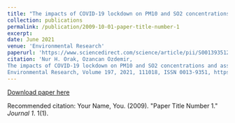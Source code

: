 ```yaml
---
title: "The impacts of COVID-19 lockdown on PM10 and SO2 concentrations and association with human mobility across Turkey"
collection: publications
permalink: /publication/2009-10-01-paper-title-number-1
excerpt: 
date: June 2021
venue: 'Environmental Research'
paperurl: 'https://www.sciencedirect.com/science/article/pii/S0013935121003121?via%3Dihub'
citation: 'Nur H. Orak, Ozancan Ozdemir,
The impacts of COVID-19 lockdown on PM10 and SO2 concentrations and association with human mobility across Turkey,
Environmental Research, Volume 197, 2021, 111018, ISSN 0013-9351, https://doi.org/10.1016/j.envres.2021.111018.'
---
```


[Download paper here](https://www.sciencedirect.com/science/article/pii/S0013935121003121?via%3Dihub)
[](https://ars.els-cdn.com/content/image/1-s2.0-S0013935121003121-gr4.jpg)

Recommended citation: Your Name, You. (2009). "Paper Title Number 1." <i>Journal 1</i>. 1(1).
